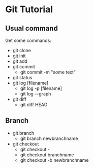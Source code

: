 # Git Tutorial
## Usual command
Get some commands:
- git clone
- git init
- git add
- git commit
	- git commit -m "some text"
- git status
- git log [filename]
	- git log -p [filename]
	- git log --graph
- git diff
	- git diff HEAD
## Branch
- git branch
	- git branch newbranchname
- git checkout
	- git checkout -
	- git checkout branchname
	- git checkout -b newbranchname
